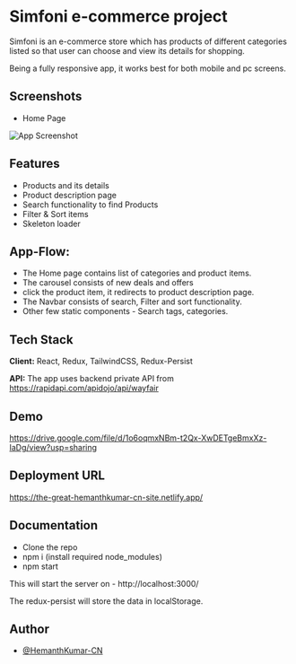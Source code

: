 
# Simfoni e-commerce project
Simfoni is an e-commerce store which has products of different categories listed so that user can choose and view its details for shopping.

Being a fully responsive app, it works best for both mobile and pc screens.



## Screenshots

- Home Page

![App Screenshot](https://i.ibb.co/jrd0r8r/Screenshot-378.png)


## Features

- Products and its details
- Product description page
- Search functionality to find Products
- Filter & Sort items
- Skeleton loader



## App-Flow:

- The Home page contains list of categories and product items.
- The carousel consists of new deals and offers
- click the product item, it redirects to product description page.
- The Navbar consists of search, Filter and sort functionality.
- Other few static components - Search tags, categories.



## Tech Stack

**Client:** React, Redux, TailwindCSS, Redux-Persist

**API:** The app uses backend private API from https://rapidapi.com/apidojo/api/wayfair


## Demo

https://drive.google.com/file/d/1o6oqmxNBm-t2Qx-XwDETgeBmxXz-IaDg/view?usp=sharing


## Deployment URL

https://the-great-hemanthkumar-cn-site.netlify.app/


## Documentation

- Clone the repo
- npm i (install required node_modules)
- npm start 

This will start the server on - http://localhost:3000/

The redux-persist will store the data in localStorage.



## Author

- [@HemanthKumar-CN](https://github.com/HemanthKumar-CN)

